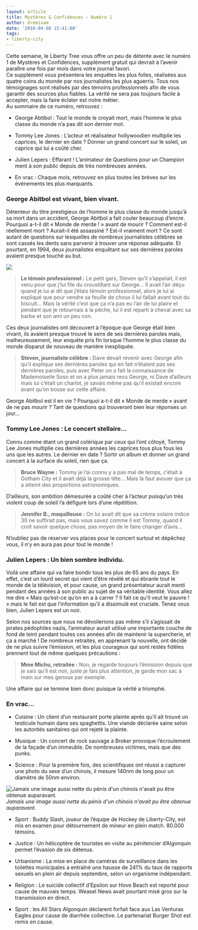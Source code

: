```yaml
---
layout: article
title: Mystères & Confidences – Numéro 1
author: dremixam
date: '2010-04-08 15:41:00'
tags:
- liberty-city
---
```


Cette semaine, le Liberty Tree vous offre un peu de détente avec le numéro 1 de Mystères et Confidences, supplément gratuit qui devrait à l’avenir paraître une fois par mois dans votre journal favori.  
Ce supplément vous présentera les enquêtes les plus folles, réalisées aux quatre coins du monde par nos journalistes les plus aguerris. Tous nos témoignages sont réalisés par des témoins professionnels afin de vous garantir des sources plus fiables. La vérité ne sera pas toujours facile à accepter, mais la faire éclater est notre métier.  
Au sommaire de ce numéro, retrouvez :

- George Abtibol : Tout le monde le croyait mort, mais l’homme le plus classe du monde n’a pas dit son dernier mot.

- Tommy Lee Jones : L’acteur et réalisateur hollywoodien multiplie les caprices, le dernier en date ? Donner un grand concert sur le soleil, un caprice qui lui a coûté cher.

- Julien Lepers : Effarant ! L’animateur de Questions pour un Champion ment à son public depuis de très nombreuses années.

- En vrac : Chaque mois, retrouvez en plus toutes les brèves sur les événements les plus marquants.

### George Abitbol est vivant, bien vivant.

Détenteur du titre prestigieux de l’homme le plus classe du monde jusqu’à sa mort dans un accident, George Abitbol a fait couler beaucoup d’encre. Pourquoi a-t-il dit « Monde de merde ! » avant de mourir ? Comment est-il réellement mort ? Aurait-il été assassiné ? Est-il vraiment mort ? Ce sont autant de questions sur lesquelles de nombreux journalistes célèbres se sont cassés les dents sans parvenir à trouver une réponse adéquate. Et pourtant, en 1994, deux journalistes enquêtant sur ses dernières paroles avaient presque touché au but.

![](/content/images/2007/06/mysteres-confidences.png)

> **Le témoin professionnel :** Le petit gars, Steven qu’il s’appelait, il est venu pour que j’lui file du croustillant sur George… Il avait l’air déçu quand je lui ai dit que j’étais témoin professionnel, alors je lui ai expliqué que pour vendre sa feuille de choux il lui fallait avant tout du biscuit… Mais la vérité c’est que ça n’a pas eu l’air de lui plaire et pendant que je retournais à la pêche, lui il est reparti à cheval avec sa barbe et son ami un peu con.

Ces deux journalistes ont découvert à l’époque que George était bien vivant, ils avaient presque trouvé le sens de ses dernières paroles mais, malheureusement, leur enquête pris fin lorsque l’homme le plus classe du monde disparut de nouveau de manière inexpliquée.

> **Steven, journaliste célèbre :** Dave devait revenir avec George afin qu’il explique ses dernières paroles qui en fait n’étaient pas ses dernières paroles, puis avec Peter on a fait la connaissance de Mademoiselle Soso et on a plus jamais revu George, ni Dave d’ailleurs mais lui c’était un charlot, je savais même pas qu’il existait encore avant qu’on bosse sur cette affaire.

George Abitbol est il en vie ? Pourquoi a-t-il dit « Monde de merde » avant de ne pas mourir ? Tant de questions qui trouveront bien leur réponses un jour…

### Tommy Lee Jones : Le concert stellaire…

Connu comme étant un grand colérique par ceux qui l’ont côtoyé, Tommy Lee Jones multiplie ces dernières années les caprices tous plus fous les uns que les autres. Le dernier en date ? Sortir un album et donner un grand concert à la surface du soleil, rien que ça.

> **Bruce Wayne :** Tommy je l’ai connu y a pas mal de temps, c’était à Gotham City et il avait déjà la grosse tête… Mais là faut avouer que ça a atteint des proportions astronomiques.

D’ailleurs, son ambition démesurée a coûté cher à l’acteur puisqu’un très violent coup de soleil l’a défiguré lors d’une répétition.

> **Jennifer B., maquilleuse :** On lui avait dit que sa crème solaire indice 30 ne suffirait pas, mais vous savez comme il est Tommy, quand il croit savoir quelque chose, pas moyen de le faire changer d’avis…

N’oubliez pas de réserver vos places pour le concert surtout et dépêchez vous, il n’y en aura pas pour tout le monde !

### Julien Lepers : Un bien sombre individu.

Voilà une affaire qui va faire bondir tous les plus de 65 ans du pays. En effet, c’est un lourd secret qui vient d’être révélé et qui ébranle tout le monde de la télévision, et pour cause, un grand présentateur aurait menti pendant des années à son public au sujet de sa véritable identité. Vous allez me dire « Mais qu’est-ce qu’on en a à carrer ? Il fait ce qu’il veut le pauvre ! » mais le fait est que l’information qu’il a dissimulé est cruciale. Tenez vous bien, Julien Lepers est un noir.

Selon nos sources que nous ne dévoilerions pas même s’il s’agissait de pirates pédophiles nazis, l’animateur aurait utilisé une importante couche de fond de teint pendant toutes ces années afin de maintenir la supercherie, et ça a marché ! De nombreux retraités, en apprenant la nouvelle, ont décidé de ne plus suivre l’émission, et les plus courageux qui sont restés fidèles prennent tout de même quelques précautions :

> **Mme Michu, retraitée :** Non, je regarde toujours l’émission depuis que je sais qu’il est noir, juste je fais plus attention, je garde mon sac à main sur mes genoux par exemple.

Une affaire qui se termine bien donc puisque la vérité a triomphé.

### En vrac…

- Cuisine : Un client d’un restaurant porte plainte après qu’il ait trouvé un testicule humain dans ses spaghettis. Une viande déclarée saine selon les autorités sanitaires qui ont rejeté la plainte.

- Musique : Un concert de rock sauvage à Broker provoque l’écroulement de la façade d’un immeuble. De nombreuses victimes, mais que des punks.

- Science : Pour la première fois, des scientifiques ont réussi a capturer une photo du sexe d’un chinois, il mesure 140nm de long pour un diamètre de 50nm environ.

![Jamais une image aussi nette du pénis d'un chinois n'avait pu être obtenue auparavant.](/content/images/2007/06/TEMWang.jpeg)
_Jamais une image aussi nette du pénis d'un chinois n'avait pu être obtenue auparavant._

- Sport : Buddy Slash, joueur de l’équipe de Hockey de Liberty-City, est mis en examen pour détournement de mineur en plein match. 80.000 témoins.

- Justice : Un hélicoptère de touristes en visite au pénitencier d’Algonquin permet l’évasion de six détenus.

- Urbanisme : La mise en place de caméras de surveillance dans les toilettes municipales a entraîné une hausse de 241% du taux de rapports sexuels en plein air depuis septembre, selon un organisme indépendant.

- Religion : Le suicide collectif d’Epsilon sur Hove Beach est reporté pour cause de mauvais temps. Weasel News avait pourtant misé gros sur la transmission en direct.

- Sport : les All Stars Algonquin déclarent forfait face aux Las Venturas Eagles pour cause de diarrhée collective. Le partenariat Burger Shot est remis en cause.